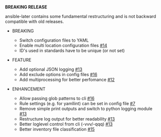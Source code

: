 **BREAKING RELEASE**

ansible-later contains some fundamental restructuring and is not backward compatible
with old releases. 

- BREAKING
  - Switch configuration files to YAML
  - Enable multi location configuration files [#14](https://github.com/xoxys/ansible-later/issues/14)
  - ID's used in standards have to be unique (or not set)

- FEATURE
  - Add optional JSON logging [#13](https://github.com/xoxys/ansible-later/issues/13)
  - Add exclude options in config files [#16](https://github.com/xoxys/ansible-later/issues/16) 
  - Add multiprocessing for better perfomance [#12](https://github.com/xoxys/ansible-later/issues/12)

- ENHANCEMENT
  - Allow passing glob patterns to cli [#16](https://github.com/xoxys/ansible-later/issues/16)
  - Rule settings (e.g. for yamllint) can be set in config file [#7](https://github.com/xoxys/ansible-later/issues/7)
  - Remove simple print outputs and switch to python logging module [#13](https://github.com/xoxys/ansible-later/issues/13)
  - Restructure log output for better readability [#13](https://github.com/xoxys/ansible-later/issues/13)
  - Better loglevel control from cli (-vvv/-qqq) [#13](https://github.com/xoxys/ansible-later/issues/13)
  - Better inventory file classification [#15](https://github.com/xoxys/ansible-later/issues/15)
